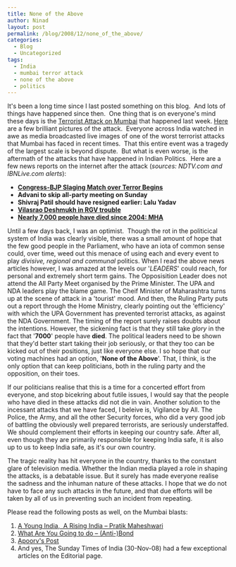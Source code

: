 ```yaml
---
title: None of the Above
author: Ninad
layout: post
permalink: /blog/2008/12/none_of_the_above/
categories:
  - Blog
  - Uncategorized
tags:
  - India
  - mumbai terror attack
  - none of the above
  - politics
---
```

It's been a long time since I last posted something on this blog.  And lots of things have happened since then.  One thing that is on everyone's mind these days is the [Terrorist Attack on Mumbai][1] that happened last week. [Here][2] are a few brilliant pictures of the attack.  Everyone across India watched in awe as media broadcasted live images of one of the worst terrorist attacks that Mumbai has faced in recent times.  That this entire event was a tragedy of the largest scale is beyond dispute.  But what is even worse, is the aftermath of the attacks that have happened in Indian Politics.  Here are a few news reports on the internet after the attack (*sources: NDTV.com and IBNLive.com alerts*):

  * [<strong>Congress-BJP Slaging Match over Terror Begins</strong>](http://www.ndtv.com/convergence/ndtv/mumbaiterrorstrike/Election_Story.aspx?ID=NEWEN20080074495&type=News "NDTV Feed")
  * **Advani to skip all-party meeting on Sunday**
  * **Shivraj Patil should have resigned earlier: Lalu Yadav**
  * [<strong>Vilasrao Deshmukh in RGV trouble</strong>](http://www.ndtv.com/convergence/ndtv/mumbaiterrorstrike/Election_Story.aspx?ID=NEWEN20080074730&type=News "NDTV Feed")
  * [<strong>Nearly 7,000 people have died since 2004: MHA</strong>](http://www.ndtv.com/convergence/ndtv/story.aspx?id=NEWEN20080074695 "NDTV Feed")

Until a few days back, I was an optimist.  Though the rot in the politicical system of India was clearly visible, there was a small amount of hope that the few good people in the Parliament, who have an iota of common sense could, over time, weed out this menace of using each and every event to play *divisive, regional and communal* politics. When I read the above news articles however, I was amazed at the levels our '*LEADERS*' could reach, for personal and extremely short term gains. The Opposisition Leader does not attend the All Party Meet organised by the Prime Minister. The UPA and NDA leaders play the blame game. The Cheif Minister of Maharashtra turns up at the scene of attack in a 'tourist' mood. And then, the Ruling Party puts out a report through the Home Ministry, clearly pointing out the 'efficiency' with which the UPA Government has prevented terrorist attacks, as against the NDA Government. The timing of the report surely raises doubts about the intentions. However, the sickening fact is that they still take *glory* in the fact that '**7000**' people have **died**. The political leaders need to be shown that they'd better start taking their job seriously, or that they too can be kicked out of their positions, just like everyone else. I so hope that our voting machines had an option, '**None of the Above**'. That, I think, is the only option that can keep politicians, both in the ruling party and the opposition, on their toes.

If our politicians realise that this is a time for a concerted effort from everyone, and stop bicekring about futile issues, I would say that the people who have died in these attacks did not die in vain. Another solution to the incessant attacks that we have faced, I beleive is, Vigilance by All. The Police, the Army, and all the other Security forces, who did a very good job of battling the obviously well prepared terrorists, are seriously understaffed. We should complement their efforts in keeping our country safe. After all, even though they are primarily responsible for keeping India safe, it is also up to us to keep India safe, as it's our own country.

The tragic reality has hit everyone in the country, thanks to the constant glare of television media. Whether the Indian media played a role in shaping the attacks, is a debatable issue. But it surely has made everyone realise the sadness and the inhuman nature of these attacks. I hope that we do not have to face any such attacks in the future, and that due efforts will be taken by all of us in preventing such an incident from repeating.

Please read the following posts as well, on the Mumbai blasts:

  1. [A Young India,  A Rising India &#8211; Pratik Maheshwari](http://bitspratik.blogspot.com/2008/11/ayoung-india-rising-india.html "Pratik's Post")
  2. [What Are You Going to do &#8211; (Anti-)Bond](http://akashbadave.blogspot.com/2008/11/what-are-u-going-to-do-about-it.html "Bond's Post")
  3. [Apoorv's Post](http://iamapoorv.blogspot.com/2008/11/my-first-blog.html "Apoorv's Post")
  4. And yes, The Sunday Times of India (30-Nov-08) had a few exceptional articles on the Editorial page.

 [1]: http://news.google.com/news?client=opera&rls=en&q=mumbai+terror+attack&sourceid=opera&ie=utf-8&oe=utf-8&um=1&hl=en&sa=X&oi=news_group&resnum=1&ct=title
 [2]: http://www.boston.com/bigpicture/2008/11/mumbai_under_attack.html
